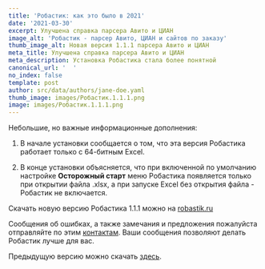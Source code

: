 ```yaml
---
title: 'Робастик: как это было в 2021'
date: '2021-03-30'
excerpt: Улучшена справка парсера Авито и ЦИАН
image_alt: 'Робастик - парсер Авито, ЦИАН и сайтов по заказу'
thumb_image_alt: Новая версия 1.1.1 парсера Авито и ЦИАН
meta_title: Улучшена справка парсера Авито и ЦИАН
meta_description: Установка Робастика стала более понятной
canonical_url: '  '
no_index: false
template: post
author: src/data/authors/jane-doe.yaml
thumb_image: images/Робастик.1.1.1.png
image: images/Робастик.1.1.1.png
---
```

Небольшие, но важные информационные дополнения:

1.  В начале установки сообщается о том, что эта версия Робастика работает только с 64-битным Excel.

2.  В конце установки объясняется, что при включенной по умолчанию настройке **Осторожный старт** меню Робастика появляется только при открытии файла .xlsx, а при запуске Excel без открытия файла - Робастик не включается.

Скачать новую версию Робастика 1.1.1 можно на [robastik.ru](https://robastik.ru/)

Сообщения об ошибках, а также замечания и предложения пожалуйста отправляйте по этим [контактам](https://www.notion.so/35af522f0f884c2196c9c827c6148f24). Ваши сообщения позволяют делать Робастик лучше для вас.

Предыдущую версию можно скачать [здесь](https://drive.google.com/drive/folders/1cokLSNFInnHOIDUydIFxrE8FDEWb2kBm).
